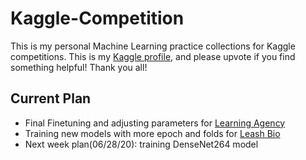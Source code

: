 # Kaggle-Competition
This is my personal Machine Learning practice collections for Kaggle competitions. This is my [Kaggle profile](https://www.kaggle.com/hugowjd), and please upvote if you find something helpful! Thank you all!


## Current Plan
* Final Finetuning and adjusting parameters for [Learning Agency](https://www.kaggle.com/competitions/learning-agency-lab-automated-essay-scoring-2)
* Training new models with more epoch and folds for [Leash Bio](https://www.kaggle.com/competitions/leash-BELKA/overview)
* Next week plan(06/28/20): training DenseNet264 model